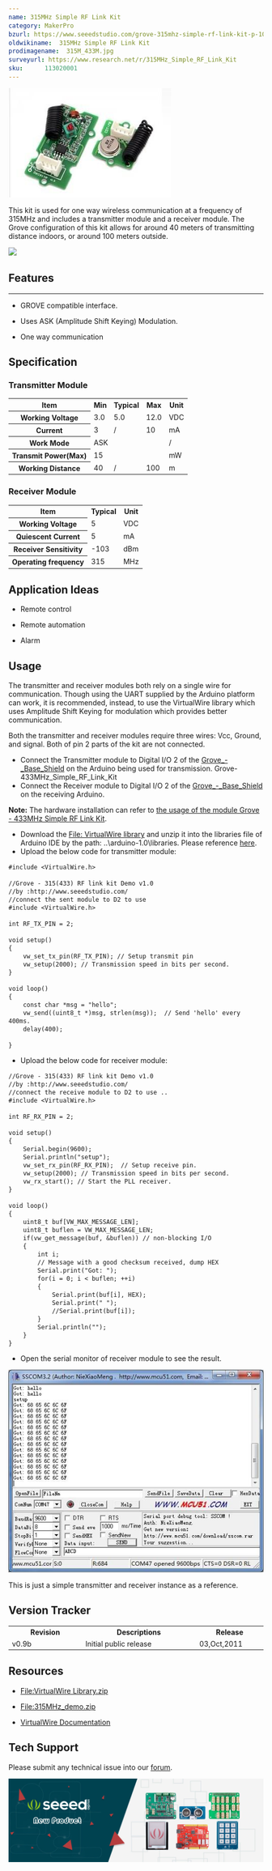 ```yaml
---
name: 315MHz Simple RF Link Kit
category: MakerPro
bzurl: https://www.seeedstudio.com/grove-315mhz-simple-rf-link-kit-p-1061.html?cPath=139_140
oldwikiname:  315MHz Simple RF Link Kit
prodimagename:  315M_433M.jpg
surveyurl: https://www.research.net/r/315MHz_Simple_RF_Link_Kit
sku:      113020001
---
```

![](https://github.com/SeeedDocument/315MHz_Simple_RF_Link_Kit/raw/master/img/315M_433M.jpg)

This kit is used for one way wireless communication at a frequency of 315MHz and includes a transmitter module and a receiver module. The Grove configuration of this kit allows for around 40 meters of transmitting distance indoors, or around 100 meters outside.

[![](https://github.com/SeeedDocument/Seeed-WiKi/raw/master/docs/images/300px-Get_One_Now_Banner-ragular.png)](https://www.seeedstudio.com/grove-315mhz-simple-rf-link-kit-p-1061.html?cPath=139_140)

##   Features
---
*   GROVE compatible interface.

*   Uses ASK (Amplitude Shift Keying) Modulation.

*   One way communication

##  Specification

###  Transmitter Module

<table  cellspacing="0" width="80%">
<tr>
<th scope="col"> Item
</th>
<th scope="col"> Min
</th>
<th scope="col"> Typical
</th>
<th scope="col"> Max
</th>
<th scope="col"> Unit
</th></tr>
<tr>
<th scope="row"> Working Voltage
</th>
<td> 3.0
</td>
<td> 5.0
</td>
<td> 12.0
</td>
<td> VDC
</td></tr>
<tr>
<th scope="row"> Current
</th>
<td> 3
</td>
<td> /
</td>
<td> 10
</td>
<td> mA
</td></tr>
<tr>
<th scope="row">Work Mode
</th>
<td colspan="3"> ASK
</td>
<td> /
</td></tr>
<tr>
<th scope="row"> Transmit Power(Max)
</th>
<td colspan="3"> 15
</td>
<td> mW
</td></tr>
<tr>
<th scope="row"> Working Distance
</th>
<td> 40
</td>
<td> /
</td>
<td> 100
</td>
<td> m
</td></tr></table>

###  Receiver Module

<table  cellspacing="0" width="80%">
<tr>
<th scope="col"> Item
</th>
<th scope="col"> Typical
</th>
<th scope="col"> Unit
</th></tr>
<tr>
<th scope="row"> Working Voltage
</th>
<td> 5
</td>
<td> VDC
</td></tr>
<tr>
<th scope="row"> Quiescent Current
</th>
<td> 5
</td>
<td> mA
</td></tr>
<tr>
<th scope="row"> Receiver Sensitivity
</th>
<td> -103
</td>
<td> dBm
</td></tr>
<tr>
<th scope="row"> Operating frequency
</th>
<td> 315
</td>
<td> MHz
</td></tr></table>

##   Application Ideas

*   Remote control

*   Remote automation

*   Alarm

##   Usage

The transmitter and receiver modules both rely on a single wire for communication. Though using the UART supplied by the Arduino platform can work, it is recommended, instead, to use the VirtualWire library which uses Amplitude Shift Keying for modulation which provides better communication.

Both the transmitter and receiver modules require three wires: Vcc, Ground, and signal. Both of pin 2 parts of the kit are not connected.

*   Connect the Transmitter module to Digital I/O 2 of the [Grove_-_Base_Shield](/Base_Shield_V2 "Grove - Base Shield") on the Arduino being used for transmission.
Grove-433MHz_Simple_RF_Link_Kit
*   Connect the Receiver module to Digital I/O 2 of the [Grove_-_Base_Shield](/Base_Shield_V2 "Grove - Base Shield") on the receiving Arduino.

**Note:** The hardware installation can refer to [the usage of the module Grove - 433MHz Simple RF Link Kit](/Grove-433MHz_Simple_RF_Link_Kit "Grove-433MHz_Simple_RF_Link_Kit").

*   Download the [File: VirtualWire library](https://github.com/SeeedDocument/315MHz_Simple_RF_Link_Kit/raw/master/res/VirtualWire_Library.zip) and unzip it into the libraries file of Arduino IDE by the path: ..\arduino-1.0\libraries. Please reference [here](http://www.pjrc.com/teensy/td_libs_VirtualWire.html).
*   Upload the below code for transmitter module:
```
#include <VirtualWire.h>

//Grove - 315(433) RF link kit Demo v1.0
//by :http://www.seeedstudio.com/
//connect the sent module to D2 to use
#include <VirtualWire.h>

int RF_TX_PIN = 2;

void setup()
{
    vw_set_tx_pin(RF_TX_PIN); // Setup transmit pin
    vw_setup(2000); // Transmission speed in bits per second.
}

void loop()
{
    const char *msg = "hello";
    vw_send((uint8_t *)msg, strlen(msg));  // Send 'hello' every 400ms.
    delay(400);

}
```

*   Upload the below code for receiver module:
```
//Grove - 315(433) RF link kit Demo v1.0
//by :http://www.seeedstudio.com/
//connect the receive module to D2 to use ..
#include <VirtualWire.h>

int RF_RX_PIN = 2;

void setup()
{
    Serial.begin(9600);
    Serial.println("setup");
    vw_set_rx_pin(RF_RX_PIN);  // Setup receive pin.
    vw_setup(2000); // Transmission speed in bits per second.
    vw_rx_start(); // Start the PLL receiver.
}

void loop()
{
    uint8_t buf[VW_MAX_MESSAGE_LEN];
    uint8_t buflen = VW_MAX_MESSAGE_LEN;
    if(vw_get_message(buf, &buflen)) // non-blocking I/O
    {
        int i;
        // Message with a good checksum received, dump HEX
        Serial.print("Got: ");
        for(i = 0; i < buflen; ++i)
        {
            Serial.print(buf[i], HEX);
            Serial.print(" ");
            //Serial.print(buf[i]);
        }
        Serial.println("");
    }
}
```

*   Open the serial monitor of receiver module to see the result.

![](https://github.com/SeeedDocument/315MHz_Simple_RF_Link_Kit/raw/master/img/Receive_Data.jpg)

This is just a simple transmitter and receiver instance as a reference.

##   Version Tracker

<table>
<tr>
<th> Revision
</th>
<th> Descriptions
</th>
<th> Release
</th></tr>
<tr>
<td width="300px"> v0.9b
</td>
<td width="500px"> Initial public release
</td>
<td width="200px"> 03,Oct,2011
</td></tr></table>

##   Resources

*   [File:VirtualWire Library.zip](https://github.com/SeeedDocument/315MHz_Simple_RF_Link_Kit/raw/master/res/VirtualWire_Library.zip)

*   [File:315MHz_demo.zip](https://github.com/SeeedDocument/315MHz_Simple_RF_Link_Kit/raw/master/res/315MHz_Demo.zip)

*   [VirtualWire Documentation](http://www.open.com.au/mikem/arduino/VirtualWire.pdf)

## Tech Support
Please submit any technical issue into our [forum](http://forum.seeedstudio.com/). <br /><p style="text-align:center"><a href="https://www.seeedstudio.com/act-4.html" target="_blank"><img src="https://github.com/SeeedDocument/Wiki_Banner/raw/master/new_product.jpg" /></a></p>